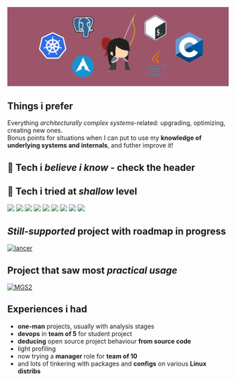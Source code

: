 ![header](header-6.png)

## Things i prefer
Everything _architecturally complex systems_-related: upgrading, optimizing, creating new ones.  
Bonus points for situations when I can put to use my **knowledge of underlying systems and internals**, and futher improve it!
## 🔧 Tech i *believe i know* - check the header
## 🌊 Tech i tried at *shallow* level
![](https://img.shields.io/badge/C++17-00599C?style=for-the-badge&logo=cplusplus&logoColor=white)
![](https://img.shields.io/badge/Golang-00ADD8?style=for-the-badge&logo=go&logoColor=white)
![](https://img.shields.io/badge/Python-3776AB?style=for-the-badge&logo=python&logoColor=white)
![](https://img.shields.io/badge/Vue-4FC08D?style=for-the-badge&logo=vuedotjs&logoColor=white)
![](https://img.shields.io/badge/React-61DAFB?style=for-the-badge&logo=react&logoColor=black)
![](https://img.shields.io/badge/Spring-6DB33F?style=for-the-badge&logo=spring&logoColor=white)
![](https://img.shields.io/badge/Jenkins-D24939?style=for-the-badge&logo=jenkins&logoColor=white)
![](https://img.shields.io/badge/Grafana-F46800?style=for-the-badge&logo=grafana&logoColor=white)
![](https://img.shields.io/badge/OpenGL-5586A4?style=for-the-badge&logo=opengl&logoColor=white)

## *Still-supported* project with roadmap in progress
[![lancer](https://github-readme-stats.vercel.app/api/pin/?username=UltimateHikari&repo=lancer&theme=dracula&cache_seconds=2000)](https://github.com/UltimateHikari/MGS2)

## Project that saw most *practical usage*
[![MGS2](https://github-readme-stats.vercel.app/api/pin/?username=UltimateHikari&repo=MGS2&theme=dracula&cache_seconds=2000)](https://github.com/UltimateHikari/MGS2)

## Experiences i had
* **one-man** projects, usually with analysis stages
* **devops** in **team of 5** for student project
* **deducing** open source project behaviour **from source code**
* light profiling
* now trying a **manager** role for **team of 10**
* and lots of tinkering with packages and **configs** on various **Linux distribs**
